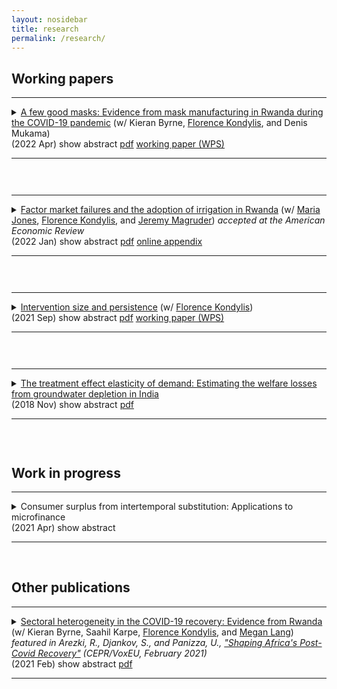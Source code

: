```yaml
---
layout: nosidebar
title: research
permalink: /research/
---
```


## Working papers

<hr/>
<details title="bklm">
<summary><a title="bklm.pdf" href="{{ site.baseurl }}/assets/bklm.pdf">A few good masks: Evidence from mask manufacturing in Rwanda during the COVID-19 pandemic</a> (w/ Kieran Byrne, <a title="Florence Kondylis" href="https://sites.google.com/site/decrgkondylis/">Florence Kondylis</a>, and Denis Mukama)<br/>
(2022 Apr) <ar>show abstract</ar>&nbsp;<a title="bklm.pdf" href="{{ site.baseurl }}/assets/bklm.pdf">pdf</a>&nbsp;<a title="working paper (WPS)" href="https://documents.worldbank.org/en/publication/documents-reports/documentdetail/099716204042210015">working paper (WPS)</a><hr/></summary>
<br/>Did increases in mask supply slow the spread of COVID-19? Rwanda licensed and incentivized textile manufacturers to produce high-quality masks at the start of the COVID-19 pandemic; we exploit spatial variation in exposure to mask manufacturing through textile trade networks within an event-study design using receipt-level tax data. Licensing domestic mask manufacturers conservatively reduced mask prices by 8.8% and reduced monthly growth in COVID-19 infections (proxied by demand for anti-fever medicine) by 12%. The dynamics of our results suggest that increased mask quality explains reduced infections, in a context where there was strict enforcement of mask mandates and informal markets for masks.
</details>
<hr style="visibility:hidden;height:12pt" />

<hr/>
<details title="jklm">
<summary><a title="jklm.pdf" href="{{ site.baseurl }}/assets/jklm.pdf">Factor market failures and the adoption of irrigation in Rwanda</a> (w/ <a title="Maria Jones" href="https://www.worldbank.org/en/about/people/m/maria-ruth-jones">Maria Jones</a>, <a title="Florence Kondylis" href="https://sites.google.com/site/decrgkondylis/">Florence Kondylis</a>, and <a title="Jeremy Magruder" href="https://are.berkeley.edu/~jmagruder/">Jeremy Magruder</a>) <em>accepted at the American Economic Review</em><br/>
(2022 Jan) <ar>show abstract</ar>&nbsp;<a title="jklm.pdf" href="{{ site.baseurl }}/assets/jklm.pdf">pdf</a>&nbsp;<a title="online appendix" href="{{ site.baseurl }}/assets/jklm_onlineappendix.pdf">online appendix</a><hr/></summary>
<br/>Factor market failures can limit adoption of profitable technologies. We leverage a plot-level spatial regression discontinuity design in the context of irrigation use by farmers provided free access to water. Using irrigation boosts profits by 43-62%. Yet, farmers only irrigate 30% of plots because of labor costs. We demonstrate inefficient irrigation use, by showing farmers irrigating one plot reduce their irrigation use on other plots. This inefficiency is largest for smaller households and wealthier households, suggesting labor market frictions constrain use of irrigation.
</details>
<hr style="visibility:hidden;height:12pt" />

<hr/>
<details title="kl">
<summary><a title="kl.pdf" href="{{ site.baseurl }}/assets/kl.pdf">Intervention size and persistence</a> (w/ <a title="Florence Kondylis" href="https://sites.google.com/site/decrgkondylis/">Florence Kondylis</a>)<br/>
(2021 Sep) <ar>show abstract</ar>&nbsp;<a title="kl.pdf" href="{{ site.baseurl }}/assets/kl.pdf">pdf</a>&nbsp;<a title="working paper (WPS)" href="https://documents.worldbank.org/en/publication/documents-reports/documentdetail/404501631120877904">working paper (WPS)</a><hr/></summary>
<br/>Do larger interventions improve longer run outcomes more cost effectively? And should poverty traps motivate increasing intervention size? This paper considers two approaches to increasing intervention size in the context of temporary unconditional cash transfers – larger transfers (<em>intensity</em>), and adding complementary graduation program interventions (<em>scope</em>). It does so leveraging 38 experimental estimates of dynamic consumption impacts from 14 developing countries. First, increasing intensity decreases cost effectiveness and does not affect persistence of impacts. This result can be explained by poverty traps or decreasing marginal return on investment in a standard buffer stock model. Second, increasing scope increases impacts and persistence, but reduces cost effectiveness at commonly evaluated time horizons and increases heterogeneity. In summary, larger interventions need not have more persistent impacts, and when they do, this may come at the expense of cost effectiveness, and poverty traps are neither necessary nor sufficient for these results.
</details>
<hr style="visibility:hidden;height:12pt" />

<hr/>
<details title="mse">
<summary><a title="jmp.pdf" href="{{ site.baseurl }}/assets/jmp.pdf">The treatment effect elasticity of demand: Estimating the welfare losses from groundwater depletion in India</a><br/>
(2018 Nov) <ar>show abstract</ar>&nbsp;<a title="jmp.pdf" href="{{ site.baseurl }}/assets/jmp.pdf">pdf</a><hr/></summary>
<br/>I estimate an elasticity of irrigation adoption to its gross returns in rural India. Many approaches to estimating this elasticity fail when agents select into adopting irrigation on heterogeneous gross returns and costs. I develop a novel approach to correct for selection using two instrumental variable estimators that can be implemented with aggregate data on gross revenue and adoption of irrigation. I use climate and soil characteristics as an instrument for gross returns to irrigation, and hydrogeology as an instrument for irrigation to correct for selection. I estimate that a 1% increase in the gross returns to irrigation causes a 0.7% increase in adoption of irrigation. I use this elasticity to infer changes in profits from changes in adoption of irrigation caused by shocks to its profitability, and to conduct counterfactuals. First, groundwater depletion from 2000-2010 in northwestern India permanently reduced economic surplus by 1.2% of gross agricultural revenue. Second, I evaluate a policy that optimally reduces relative subsidies for groundwater irrigation in districts with large negative pumping externalities, while holding total subsidies fixed. Under the policy, depletion caused by subsidies decreases by 16%, but farmer surplus increases by only 0.07% of gross agricultural revenue.
</details>
<hr style="visibility:hidden;height:12pt" />

## Work in progress
<hr/>
<details title="cs">
<summary>Consumer surplus from intertemporal substitution: Applications to microfinance<br/>
(2021 Apr) <ar>show abstract</ar><!--include link to paper here, should be href="{{ site.baseurl }}/assets/" with link name "paper"--><hr/></summary>
<br/>What are the household welfare gains from access to microfinance? This paper proposes that consumer surplus is an easy to calculate and accurate measure of the welfare gains from intertemporal substitution. I show that the area under demand for intertemporal substitution approximates exact consumer surplus for small price changes. Leveraging experimental estimates of demand for microfinance loans, I estimate consumer surplus; the estimate is comparable to impacts of access to microfinance on consumption but much more precise. I validate area under demand as an approximation of consumer surplus in a dynamic structural model of credit and investment that matches estimated demand.
</details><br/>

## Other publications

<hr/>
<details title="bkkll">
<summary><a title="bkkll.pdf" href="{{ site.baseurl }}/assets/bkkll.pdf">Sectoral heterogeneity in the COVID-19 recovery: Evidence from Rwanda</a> (w/ Kieran Byrne, Saahil Karpe, <a title="Florence Kondylis" href="https://sites.google.com/site/decrgkondylis/">Florence Kondylis</a>, and <a title="Megan Lang" href="https://www.meganlangecon.com/">Megan Lang</a>) <em>featured in Arezki, R., Djankov, S., and Panizza, U., <a title="Shaping Africa's Post-Covid Recovery" href="https://voxeu.org/content/shaping-africa-s-post-covid-recovery">"Shaping Africa's Post-Covid Recovery"</a> (CEPR/VoxEU, February 2021)</em><br/>
(2021 Feb) <ar>show abstract</ar>&nbsp;<a title="bkkll.pdf" href="{{ site.baseurl }}/assets/bkkll.pdf">pdf</a><hr/></summary>
<br/>Following the initial COVID-19 shock, developing countries have begun to transition to a COVID-19 economic recovery characterized by eased lockdowns and fiscal stimulus. We leverage high frequency administrative tax records from Rwanda on firm sales and employment to characterize the impacts of the COVID-19 shock and recovery. We show that the aggregate shock peaked in April 2020, with aggregate turnover and employment recovering to pre-COVID-19 levels by September. The aggregate recovery masks meaningful heterogeneity: while the initial shock impacted sectors in which in-person work was most necessary, the sectors in which face-to-face interactions with consumers are most necessary continue to experience a protracted recovery.
</details>
<hr style="visibility:hidden;height:12pt" />

<!--## Work in progress-->

<script>
function getQueryVariable(variable)
{
       var query = window.location.search.substring(1);
       var vars = query.split("&");
       for (var i=0;i<vars.length;i++) {
               var pair = vars[i].split("=");
               if(pair[0] == variable){return pair[1];}
       }
       return(false);
}
var whichDetailsOpen = getQueryVariable("open");
var detailsCollection = document.getElementsByTagName("details");
function matchDetailsTitle()
{
       for (var i=0;i<detailsCollection.length;i++) {
               var detailsTitle = detailsCollection[i].getAttribute("title");
               if(detailsTitle == whichDetailsOpen){return i;}
       }
       return(-1)
}
var detailsTitle = matchDetailsTitle();
if(detailsTitle+1)
{
document.getElementsByTagName("details")[detailsTitle].setAttribute("open", "open");
//document.getElementsByTagName("details")[detailsTitle].scrollIntoView();
}
</script>


